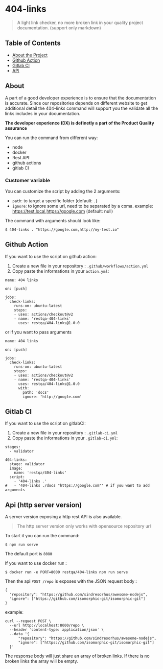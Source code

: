 # 404-links

> A light link checker, no more broken link in your quality project documentation. (support only markdown)

## Table of Contents

- [About the Project](#about)
- [Github Action](#github-action)
- [Gitlab CI](#gitlab-ci)
- [API](#api-http-server-version)

## About

A part of a good developer experience is to ensure that the documentation is accurate.
Since our repositories depends on different website to get additional detail the 404-links command will support you the validate all the links includes in your documentation.

**The developer experience (DX) is definetly a part of the Product Quality assurance**

You can run the command from different way:
- node
- docker
- Rest API
- github actions
- gitlab CI

### Customer variable

You can customize the script by adding the 2 arguments:

* `path`: to target a specific folder (default: `.`)
* `ignore`: to ignore some url, need to be separated by a coma. example: https://test.local,https://google.com (default: null)

The command with arguments should look like:

```
$ 404-links . "https://google.com,http://my-test.io"
```

## Github Action

If you want to use the script on github action:

1. Create a new file in your repository : `.github/workflows/action.yml`
2. Copy paste the informations in your `action.yml`:

```
name: 404 links

on: [push]

jobs:
  check-links:
    runs-on: ubuntu-latest
    steps:
    - uses: actions/checkout@v2
    - name: 'restqa-404-links'
      uses: restqa/404-links@1.0.0
```

or if you want to pass arguments

```
name: 404 links

on: [push]

jobs:
  check-links:
    runs-on: ubuntu-latest
    steps:
    - uses: actions/checkout@v2
    - name: 'restqa-404-links'
      uses: restqa/404-links@1.0.0
      with:
        path: 'docs'
        ignore: 'http://google.com'
```

## Gitlab CI

If you want to use the script on gitlabCI:

1. Create a new file in your repository : `.gitlab-ci.yml`
2. Copy paste the informations in your `.gitlab-ci.yml`:

```
stages:
  - validator

404-links:
  stage: validator
  image:
    name: 'restqa/404-links'
  script:
    - '404-links .'
#   - '404-links ./docs "https://google.com"' # if you want to add arguments
```

## Api (http server version)

A server version exposing a http rest API is also available.

> The http server version only works with opensource repository url

To start it you can run the command:

```
$ npm run serve
```

The default port is `8080`

If you want to use docker run :

```
$ docker run -e PORT=8000 restqa/404-links npm run serve
```

Then the api `POST /repo` is exposes with the JSON request body :
```
{
  "repository": "https://github.com/sindresorhus/awesome-nodejs",
  "ignore": ["https://github.com/isomorphic-git/isomorphic-git"]
}
```

example: 

```
curl --request POST \
  --url http://localhost:8000/repo \
  --header 'content-type: application/json' \
  --data '{
	  "repository": "https://github.com/sindresorhus/awesome-nodejs",
	  "ignore": ["https://github.com/isomorphic-git/isomorphic-git"]
  }'
```

The response body will just share an array of broken links.
If there is no broken links the array will be empty.


